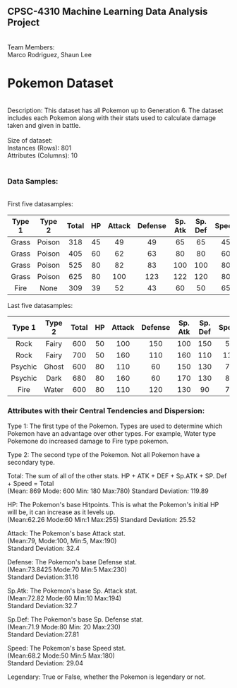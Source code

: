 <h2>CPSC-4310 Machine Learning Data Analysis Project</h2><br>
Team Members:<br>
Marco Rodriguez, 
Shaun Lee 
<br>
<h1> Pokemon Dataset </h1><br>
Description: This dataset has all Pokemon up to Generation 6. The dataset includes each Pokemon along with their stats used to calculate damage taken and given in battle. <br>
<br>
Size of dataset: <br>
Instances (Rows): 801<br>
Attributes (Columns): 10<br>
<br>
<h3>Data Samples:</h3><br>
First five datasamples:<br>


|Type 1   |Type 2   |Total   |HP   | Attack |Defense |Sp. Atk |Sp. Def |Speed |Legendary 
|:-:|:-:|:-:|:-:|:-:|:-:|:-:|:-:|:-:|:-:|
|Grass | Poison| 318| 45| 49|49|65|65|45|FALSE
|Grass | Poison| 405| 60| 62|63|80|80|60|FALSE
|Grass | Poison| 525| 80| 82|83|100|100|80|FALSE
|Grass | Poison| 625| 80| 100|123|122|120|80|FALSE
|Fire | None| 309| 39| 52|43|60|50|65|FALSE


Last five datasamples: <br>

|Type 1   |Type 2   |Total   |HP   | Attack |Defense |Sp. Atk |Sp. Def |Speed |Legendary 
|:-:|:-:|:-:|:-:|:-:|:-:|:-:|:-:|:-:|:-:|
|Rock | Fairy| 600| 50| 100|150|100|150|50|TRUE
|Rock	|Fairy|	700|	50|	160|	110|	160|	110|	110|	TRUE
|Psychic	|Ghost	|600	|80	|110	|60	|150	|130	|70	|TRUE
|Psychic	|Dark	|680	|80	|160	|60	|170	|130	|80	|TRUE
|Fire	|Water	|600	|80	|110	|120	|130	|90	|70	|TRUE


<h3>Attributes with their Central Tendencies and Dispersion:</h3>
Type 1: The first type of the Pokemon. Types are used to determine which Pokemon have an advantage over other types. For example, Water type Pokemone do increased damage to Fire type pokemon.

Type 2: The second type of the Pokemon. Not all Pokemon have a secondary type.

Total: The sum of all of the other stats. HP + ATK + DEF + Sp.ATK + SP. Def + Speed = Total<br>
(Mean: 869 Mode: 600 Min: 180 Max:780)
Standard Deviation: 119.89

HP: The Pokemon's base Hitpoints. This is what the Pokemon's initial HP will be, it can increase as it levels up.<br>
(Mean:62.26 Mode:60 Min:1 Max:255)
Standard Deviation: 25.52

Attack: The Pokemon's base Attack stat.<br>
(Mean:79, Mode:100, Min:5, Max:190)<br>
Standard Deviation: 32.4

Defense: The Pokemon's base Defense stat.<br>
(Mean:73.8425 Mode:70 Min:5 Max:230)<br>
Standard Deviation:31.16

Sp.Atk: The Pokemon's base Sp. Attack stat.<br>
(Mean:72.82 Mode:60 Min:10 Max:194)<br>
Standard Deviation:32.7

Sp.Def: The Pokemon's base Sp. Defense stat.<br>
(Mean:71.9 Mode:80 Min: 20 Max:230)<br>
Standard Deviation:27.81

Speed: The Pokemon's base Speed stat.<br>
(Mean:68.2 Mode:50 Min:5 Max:180)<br>
Standard Deviation: 29.04

Legendary: True or False, whether the Pokemon is legendary or not.

